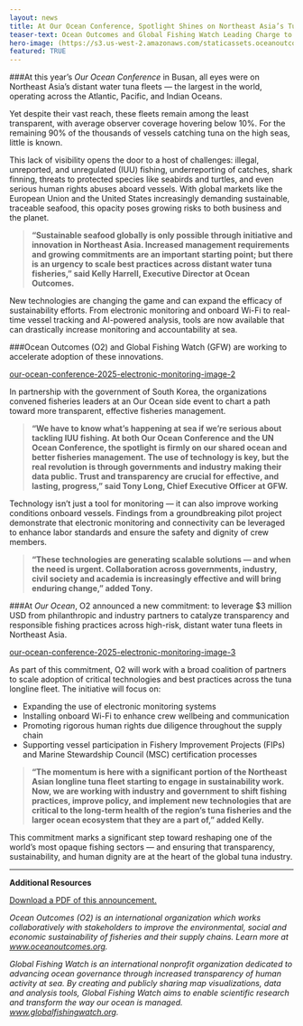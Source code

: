 ```yaml
---
layout: news
title: At Our Ocean Conference, Spotlight Shines on Northeast Asia’s Tuna Fleets
teaser-text: Ocean Outcomes and Global Fishing Watch Leading Charge to Modernize High-Risk Tuna Fleets with Cutting-Edge Technologies
hero-image: (https://s3.us-west-2.amazonaws.com/staticassets.oceanoutcomes.org/news+and+analysis/our-ocean-conference-2025-electronic-monitoring-image-1.png)
featured: TRUE
---
```


###At this year’s *Our Ocean Conference* in Busan, all eyes were on Northeast Asia’s distant water tuna fleets — the largest in the world, operating across the Atlantic, Pacific, and Indian Oceans. 

Yet despite their vast reach, these fleets remain among the least transparent, with average observer coverage hovering below 10%. For the remaining 90% of the thousands of vessels catching tuna on the high seas, little is known.

This lack of visibility opens the door to a host of challenges: illegal, unreported, and unregulated (IUU) fishing, underreporting of catches, shark finning, threats to protected species like seabirds and turtles, and even serious human rights abuses aboard vessels. With global markets like the European Union and the United States increasingly demanding sustainable, traceable seafood, this opacity poses growing risks to both business and the planet.

>**“Sustainable seafood globally is only possible through initiative and innovation in Northeast Asia. Increased management requirements and growing commitments are an important starting point; but there is an urgency to scale best practices across distant water tuna fisheries,” said Kelly Harrell, Executive Director at Ocean Outcomes.**

New technologies are changing the game and can expand the efficacy of sustainability efforts. From electronic monitoring and onboard Wi-Fi to real-time vessel tracking and AI-powered analysis, tools are now available that can drastically increase monitoring and accountability at sea.

###Ocean Outcomes (O2) and Global Fishing Watch (GFW) are working to accelerate adoption of these innovations. 

[our-ocean-conference-2025-electronic-monitoring-image-2](https://s3.us-west-2.amazonaws.com/staticassets.oceanoutcomes.org/news+and+analysis/our-ocean-conference-2025-electronic-monitoring-image-2.png)

In partnership with the government of South Korea, the organizations convened fisheries leaders at an Our Ocean side event to chart a path toward more transparent, effective fisheries management.

>**“We have to know what’s happening at sea if we’re serious about tackling IUU fishing. At both Our Ocean Conference and the UN Ocean Conference, the spotlight is firmly on our shared ocean and better fisheries management. The use of technology is key, but the real revolution is through governments and industry making their data public. Trust and transparency are crucial for effective, and lasting, progress,” said Tony Long, Chief Executive Officer at GFW.**

Technology isn’t just a tool for monitoring — it can also improve working conditions onboard vessels. Findings from a groundbreaking pilot project demonstrate that electronic monitoring and connectivity can be leveraged to enhance labor standards and ensure the safety and dignity of crew members.

>**“These technologies are generating scalable solutions — and when the need is urgent. Collaboration across governments, industry, civil society and academia is increasingly effective and will bring enduring change,” added Tony.**

###At *Our Ocean*, O2 announced a new commitment: to leverage $3 million USD from philanthropic and industry partners to catalyze transparency and responsible fishing practices across high-risk, distant water tuna fleets in Northeast Asia.

[our-ocean-conference-2025-electronic-monitoring-image-3](https://s3.us-west-2.amazonaws.com/staticassets.oceanoutcomes.org/news+and+analysis/our-ocean-conference-2025-electronic-monitoring-image-3.png)

As part of this commitment, O2 will work with a broad coalition of partners to scale adoption of critical technologies and best practices across the tuna longline fleet. 
The initiative will focus on:

* Expanding the use of electronic monitoring systems
* Installing onboard Wi-Fi to enhance crew wellbeing and communication
* Promoting rigorous human rights due diligence throughout the supply chain
* Supporting vessel participation in Fishery Improvement Projects (FIPs) and Marine Stewardship Council (MSC) certification processes

>**“The momentum is here with a significant portion of the Northeast Asian longline tuna fleet starting to engage in sustainability work. Now, we are working with industry and government to shift fishing practices, improve policy, and implement new technologies that are critical to the long-term health of the region’s tuna fisheries and the larger ocean ecosystem that they are a part of,” added Kelly.**

This commitment marks a significant step toward reshaping one of the world’s most opaque fishing sectors — and ensuring that transparency, sustainability, and human dignity are at the heart of the global tuna industry.

----

**Additional Resources**

<a href="https://s3.us-west-2.amazonaws.com/staticassets.oceanoutcomes.org/supporting+documents/Ocean+Outcomes+and+Global+Fishing+Watch+Our+Ocean+2025+Press+Release.docx.pdf" target="_blank">Download a PDF of this announcement.</a>

*Ocean Outcomes (O2) is an international organization which works collaboratively with stakeholders to improve the environmental, social and economic sustainability of fisheries and their supply chains. Learn more at www.oceanoutcomes.org.*

*Global Fishing Watch is an international nonprofit organization dedicated to advancing ocean governance through increased transparency of human activity at sea. By creating and publicly sharing map visualizations, data and analysis tools, Global Fishing Watch aims to enable scientific research and transform the way our ocean is managed. www.globalfishingwatch.org.*
